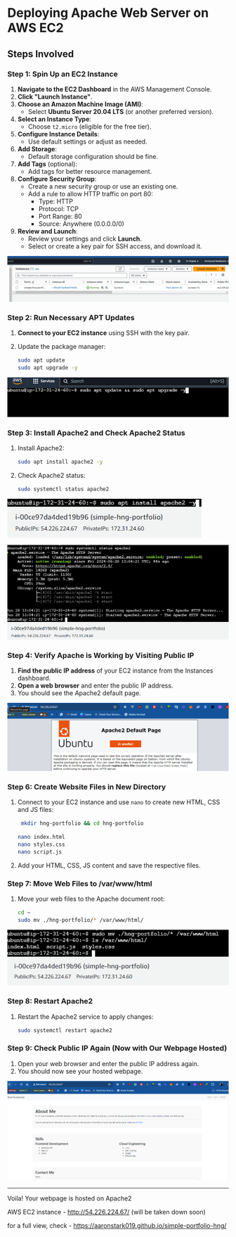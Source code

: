 # Deploying Apache Web Server on AWS EC2

## Steps Involved

### Step 1: Spin Up an EC2 Instance

1. **Navigate to the EC2 Dashboard** in the AWS Management Console.
2. **Click "Launch Instance"**.
3. **Choose an Amazon Machine Image (AMI)**:
   - Select **Ubuntu Server 20.04 LTS** (or another preferred version).
4. **Select an Instance Type**:
   - Choose `t2.micro` (eligible for the free tier).
5. **Configure Instance Details**:
   - Use default settings or adjust as needed.
6. **Add Storage**:
   - Default storage configuration should be fine.
7. **Add Tags** (optional):
   - Add tags for better resource management.
8. **Configure Security Group**:
   - Create a new security group or use an existing one.
   - Add a rule to allow HTTP traffic on port 80:
     - Type: HTTP
     - Protocol: TCP
     - Port Range: 80
     - Source: Anywhere (0.0.0.0/0)
9. **Review and Launch**:
   - Review your settings and click **Launch**.
   - Select or create a key pair for SSH access, and download it.

![Launch EC2 Instance](./procedure/1-spin-up-EC2.png)


### Step 2: Run Necessary APT Updates

1. **Connect to your EC2 instance** using SSH with the key pair.
2. Update the package manager:

   ```bash
   sudo apt update
   sudo apt upgrade -y
   ```

![Run APT Updates](./procedure/2-run-necessary-updates.png)


### Step 3: Install Apache2 and Check Apache2 Status

1. Install Apache2:

   ```bash
   sudo apt install apache2 -y
   ```

2. Check Apache2 status:

   ```bash
   sudo systemctl status apache2
   ```

![Install Apache2 and Check Status](./procedure/3-install-apache2.png)

![Install Apache2 and Check Status](./procedure/4-check-apache2-status.png)


### Step 4: Verify Apache is Working by Visiting Public IP

1. **Find the public IP address** of your EC2 instance from the Instances dashboard.
2. **Open a web browser** and enter the public IP address.
3. You should see the Apache2 default page.

![Verify Apache](./procedure/6-default-page.png)


### Step 6: Create Website Files in New Directory

1. Connect to your EC2 instance and use `nano` to create new HTML, CSS and JS files:

   ```bash
    mkdir hng-portfolio && cd hng-portfolio
   ```

   ```bash
   nano index.html
   nano styles.css
   nano script.js
   ```

2. Add your HTML, CSS, JS content and save the respective files.


### Step 7: Move Web Files to /var/www/html

1. Move your web files to the Apache document root:

   ```bash
   cd ~
   sudo mv ./hng-portfolio/* /var/www/html/
   ```

![Move Web Files](./procedure/8-move-web-files.png)


### Step 8: Restart Apache2

1. Restart the Apache2 service to apply changes:

   ```bash
   sudo systemctl restart apache2
   ```


### Step 9: Check Public IP Again (Now with Our Webpage Hosted)

1. Open your web browser and enter the public IP address again.
2. You should now see your hosted webpage.

![Check Public IP](./procedure/10-site-available-on-apache2.png)

---

Voila! Your webpage is hosted on Apache2

AWS EC2 instance - http://54.226.224.67/ (will be taken down soon)

for a full view, check - https://aaronstark019.github.io/simple-portfolio-hng/

